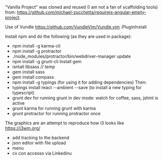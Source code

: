 "Vanilla Project" was cloned and reused (I am not a fan of scaffolding tools) from: https://github.com/michael-zucchetta/requirejs-angular-empty-project.

Use of Vundle
https://github.com/VundleVim/Vundle.vim
:PluginInstall

Install npm and do the following (as they are used in package):

- npm install -g karma-cli
- npm install -g protractor
- ./node_modules/protractor/bin/webdriver-manager update
- npm install -g grunt-cli
Install gem
- isntall libsass // temp
- gem install sass
- gem install compass
- npm install -g typings (for using it for adding dependencies)
Then:
- typings install react --ambient --save (to install a new typing for typescript)
- grunt dev for running grunt in dev mode: watch for coffee, sass, jshint is active
- grunt karma for running grunt with karma
- grunt protractor for running protractor once


The graphics are an attempt to reproduce how i3 looks like https://i3wm.org/


- add tracking to the backend
- json editor with file upload
- menu
- cv con accesso via Linkedinu

